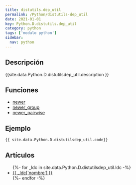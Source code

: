 ```yaml
---
title: distutils.dep_util
permalink: /Python/distutils-dep_util
date: 2021-01-01
key: Python.D.distutils.dep_util
category: python
tags: ['modulo python']
sidebar: 
  nav: python
---
```


## Descripción
{{site.data.Python.D.distutilsdep_util.description }}

## Funciones
* [newer](/Python/distutils-dep_util/newer/)
* [newer_group](/Python/distutils-dep_util/newer_group/)
* [newer_pairwise](/Python/distutils-dep_util/newer_pairwise/)

## Ejemplo
~~~python
{{ site.data.Python.D.distutilsdep_util.code}}
~~~

## Artículos
<ul>
{%- for _ldc in site.data.Python.D.distutilsdep_util.ldc -%}
   <li>
       <a href="{{_ldc['url'] }}">{{ _ldc['nombre'] }}</a>
   </li>
{%- endfor -%}
</ul>

